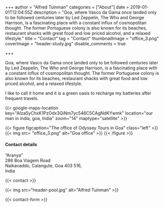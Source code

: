 +++
author = "Alfred Tuinman"
categories = ["About"]
date = 2019-01-01T12:04:55Z
description = "Goa, where Vasco da Gama once landed only to be followed centuries later by Led Zeppelin, The Who and George Harrison, is a fascinating place with a constant influx of cosmopolitan thought. The former Portuguese colony is also known for its beaches, restaurant shacks with great food and low priced alcohol, and a relaxed lifestyle."
title = "Contact"
tag = "Contact"
thumbnailImage = "office_3.png"
coverImage = "header-study.jpg"
disable_comments = true

+++

Goa, where Vasco da Gama once landed only to be followed centuries later by Led Zeppelin, The Who and George Harrison, is a fascinating place with a constant influx of cosmopolitan thought. The former Portuguese colony is also known for its beaches, restaurant shacks with great food and low priced alcohol, and a relaxed lifestyle.

I like to call it home and it is a green oasis to recharge my batteries after frequent travels.

{{< google-maps-location key="AIzaSyChxK1PzOdx3QiNm7yc546C5CAgNdKYwmk" location="our man in india, goa, India" zoom="14" maptype="satellite" >}}


{{< figure figcaption="The office of Odyssey Tours in Goa" class="left" >}}
	{{< img src= "office_3.png"  alt="Goa office" >}}
{{< /figure >}}


#### Contact details

“Aranya”  
286 Boa Viagem Road  
Naikavaddo, Calangute, Goa 403 516,  
India


{{< contact >}}

{{< img src="header-pool.jpg" alt="Alfred Tuinman" >}}

{{< contact-form >}}